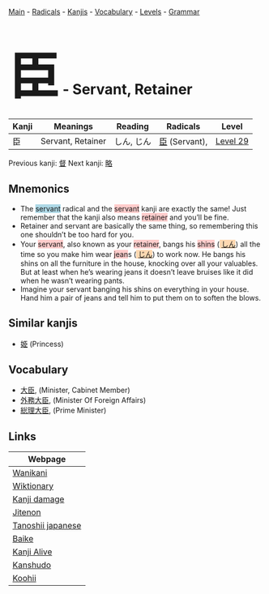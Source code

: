 <style> bigfont {font-size: 100px}</style>
[Main](../index.md) -
[Radicals](../radicals.md) -
[Kanjis](../kanjis.md) -
[Vocabulary](../vocabulary.md) -
[Levels](../levels.md) -
[Grammar](../grammar.md)
# <bigfont> 臣</bigfont> - Servant, Retainer 

| Kanji | Meanings | Reading | Radicals | Level |
| --- | --- | --- | --- | --- |
| 臣 | Servant, Retainer | しん, じん | [臣](../radicals/臣.md) (Servant),  | [Level 29](../levels/wk_level29.md) |

Previous kanji: [督](督.md) Next kanji: [略](略.md) 

## Mnemonics
 * The <span style="background-color:#ADD8E6"> servant</span> radical and the <span style="background-color:#ffcccb"> servant</span> kanji are exactly the same! Just remember that the kanji also means <span style="background-color:#ffcccb"> retainer</span> and you’ll be fine.
* Retainer and servant are basically the same thing, so remembering this one shouldn’t be too hard for you.
* Your <span style="background-color:#ffcccb"> servant</span>, also known as your <span style="background-color:#ffcccb"> retainer</span>, bangs his <span style="background-color:#ffcccb"> shins</span> (<span style="background-color:#fed8b1"> [しん](https://jisho.org/search/しん)</span>) all the time so you make him wear <span style="background-color:#ffcccb"> jean</span>s (<span style="background-color:#fed8b1"> [じん](https://jisho.org/search/じん)</span>) to work now. He bangs his shins on all the furniture in the house, knocking over all your valuables. But at least when he’s wearing jeans it doesn’t leave bruises like it did when he wasn’t wearing pants.
* Imagine your servant banging his shins on everything in your house. Hand him a pair of jeans and tell him to put them on to soften the blows.


## Similar kanjis
 * [姫](姫.md) (Princess)


## Vocabulary
 * [大臣](../vocabulary/臣.md), (Minister, Cabinet Member)
* [外務大臣](../vocabulary/臣.md), (Minister Of Foreign Affairs)
* [総理大臣](../vocabulary/臣.md), (Prime Minister)



## Links 

| Webpage |
| --- |
| [Wanikani          ](https://www.wanikani.com/kanji/臣) |
| [Wiktionary        ](https://en.wiktionary.org/wiki/臣) |
| [Kanji damage      ](http://www.kanjidamage.com/kanji/search?utf8=✓&q=臣) |
| [Jitenon           ](https://jitenon.com/kanji/臣) |
| [Tanoshii japanese ](https://www.tanoshiijapanese.com/dictionary/kanji.cfm?k=臣) |
| [Baike             ](https://baike.baidu.com/item/臣) |
| [Kanji Alive       ](https://app.kanjialive.com/臣) |
| [Kanshudo          ](https://www.kanshudo.com/searchmn?q=臣) |
| [Koohii            ](https://kanji.koohii.com/study/kanji/臣) |
